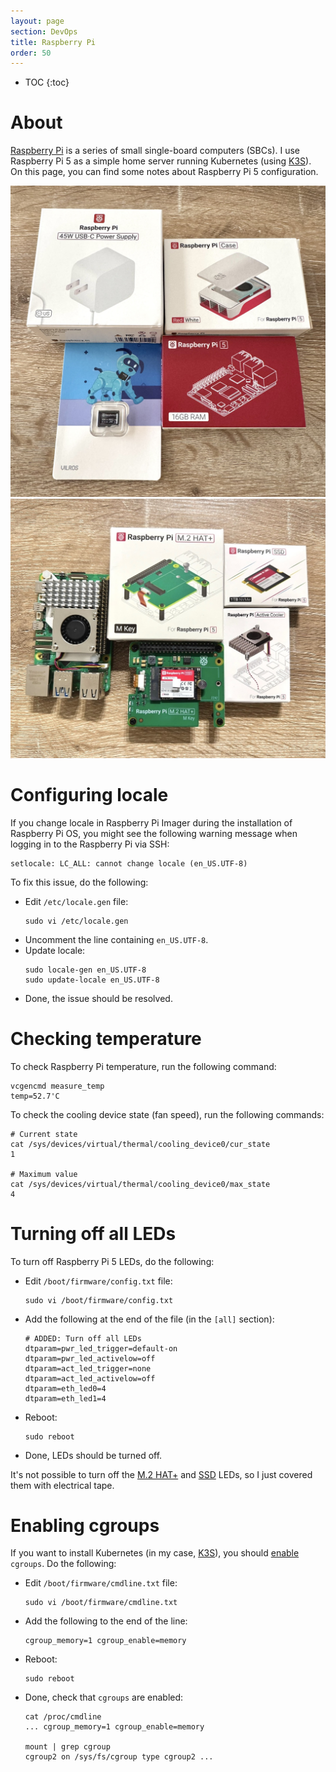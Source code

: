 ```yaml
---
layout: page
section: DevOps
title: Raspberry Pi
order: 50
---
```


* TOC
{:toc}

# About

[Raspberry Pi](https://www.raspberrypi.com) is a series of small single-board computers (SBCs).
I use Raspberry Pi 5 as a simple home server running Kubernetes (using [K3S](https://k3s.io)).
On this page, you can find some notes about Raspberry Pi 5 configuration.

<div class="images-grid">
  <img src="/static/raspberry/raspberry-1.jpg" alt="Raspberry Pi 5, Raspberry Pi Case, Raspberry Pi 45W USB-C Power Supply, Raspberry Pi SD Card" />
  <img src="/static/raspberry/raspberry-2.jpg" alt="Raspberry Pi 5, Raspberry Pi M.2 HAT+, Raspberry Pi SSD, Raspberry Pi Active Cooler" />
</div>

# Configuring locale

If you change locale in Raspberry Pi Imager during the installation of Raspberry Pi OS, you might see the following warning message when logging in to the Raspberry Pi via SSH:

```
setlocale: LC_ALL: cannot change locale (en_US.UTF-8)
```

To fix this issue, do the following:
  - Edit `/etc/locale.gen` file:
    ```shell
    sudo vi /etc/locale.gen
    ```
  - Uncomment the line containing `en_US.UTF-8`.
  - Update locale:
    ```shell
    sudo locale-gen en_US.UTF-8
    sudo update-locale en_US.UTF-8
    ```
  - Done, the issue should be resolved.

# Checking temperature

To check Raspberry Pi temperature, run the following command:
```shell
vcgencmd measure_temp
temp=52.7'C
```

To check the cooling device state (fan speed), run the following commands:
```shell
# Current state
cat /sys/devices/virtual/thermal/cooling_device0/cur_state
1

# Maximum value
cat /sys/devices/virtual/thermal/cooling_device0/max_state
4
```

# Turning off all LEDs

To turn off Raspberry Pi 5 LEDs, do the following:
  - Edit `/boot/firmware/config.txt` file:
    ```shell
    sudo vi /boot/firmware/config.txt
    ```
  - Add the following at the end of the file (in the `[all]` section):
    ```
    # ADDED: Turn off all LEDs
    dtparam=pwr_led_trigger=default-on
    dtparam=pwr_led_activelow=off
    dtparam=act_led_trigger=none
    dtparam=act_led_activelow=off
    dtparam=eth_led0=4
    dtparam=eth_led1=4
    ```
  - Reboot:
    ```shell
    sudo reboot
    ```
  - Done, LEDs should be turned off.

  It's not possible to turn off the [M.2 HAT+](https://www.raspberrypi.com/products/m2-hat-plus)
  and [SSD](https://www.raspberrypi.com/products/ssd) LEDs, so I just covered them with electrical tape.

# Enabling cgroups

If you want to install Kubernetes (in my case, [K3S](https://k3s.io)), you should [enable](https://docs.k3s.io/installation/requirements?os=pi#operating-systems) `cgroups`.
Do the following:
  - Edit `/boot/firmware/cmdline.txt` file:
    ```shell
    sudo vi /boot/firmware/cmdline.txt
    ```
  - Add the following to the end of the line:
    ```
    cgroup_memory=1 cgroup_enable=memory
    ```
  - Reboot:
    ```shell
    sudo reboot
    ```
  - Done, check that `cgroups` are enabled:
    ```shell
    cat /proc/cmdline
    ... cgroup_memory=1 cgroup_enable=memory

    mount | grep cgroup
    cgroup2 on /sys/fs/cgroup type cgroup2 ...
    ```
